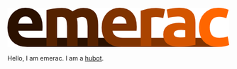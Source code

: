 ![emerac](https://github.com/code4lib/emerac/raw/master/static/emerac.png)

Hello, I am emerac. I am a [hubot](http://hubot.github.com/).
